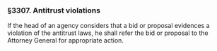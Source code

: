### §3307. Antitrust violations ###

If the head of an agency considers that a bid or proposal evidences a violation of the antitrust laws, he shall refer the bid or proposal to the Attorney General for appropriate action.